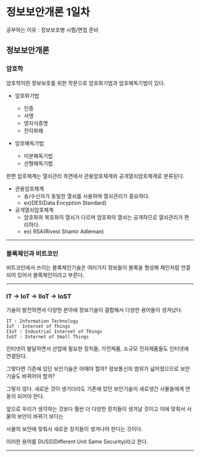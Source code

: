 정보보안개론 1일차
============================
공부하는 이유 : 정보보호병 시험/면접 준비

정보보안개론
--------------------------

### 암호학

 암호학이란 정보보호를 위한 학문으로 암호화기법과 암호해독기법이 있다.
 
 - 암호화기법
   - 인증
   - 서명
   - 영지식증명
   - 전자화폐
  
 - 암호해독기법
   - 미분해독기법
   - 선형해독기법
   
한편 암호체계는 열쇠관리 측면에서 관용암호체계와 공개열쇠암호체계로 분류된다.

 - 관용암호체계
   - 송/수신자가 동일한 열쇠를 사용하며 열쇠관리가 중요하다.
   - ex)DES(Data Encyption Standard)
 - 공개열쇠암호체계
   - 암호화와 복호화의 열쇠가 다르며 암호화의 열쇠는 공개하므로 열쇠관리가 편리하다.
   - ex) RSA(Rivest Shamir Adleman)
   
-------------------------

### 블록체인과 비트코인

비트코인에서 쓰이는 블록체인기술은 여러가지 정보들이 블록을 형성해 체인처럼 연결되어 있어서 블록체인이라고 부른다.

-------------------------

### IT → IoT → IIoT → IoST

기술이 발전하면서 다양한 분야에 정보기술이 결합해서 다양한 용어들이 생겨났다.

    IT : Information Technology
    IoT : Internet of Things
    IIoT : Industrial Internet of Things
    IoST : Internet of Small Things

인터넷이 발달하면서 산업에 필요한 장치들, 가전제품, 소규모 전자제품들도 인터넷에 연결된다.

그렇다면 기존에 있던 보안기술은 어때야 할까? 정보통신의 범위가 넓어졌으므로 보안기술도 바뀌어야 할까?

그렇지 않다. 새로운 것이 생기더라도 기존에 있던 보안기술이 새로생긴 사물들에게 연동이 되어야 한다.

앞으로 우리가 생각하는 것보다 훨씬 더 다양한 장치들이 생겨날 것이고 이에 맞춰서 사물의 보안이 바뀌기 보다는

사물의 보안에 맞춰서 새로운 장치들이 생겨나야 한다는 것이다.

이러한 용어를 DUSS(Different Unit Same Security)라고 한다.
   
---------------------------
